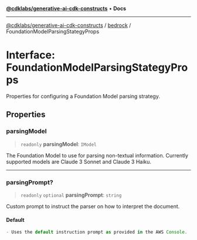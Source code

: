 [**@cdklabs/generative-ai-cdk-constructs**](../../../README.md) • **Docs**

***

[@cdklabs/generative-ai-cdk-constructs](../../../README.md) / [bedrock](../README.md) / FoundationModelParsingStategyProps

# Interface: FoundationModelParsingStategyProps

Properties for configuring a Foundation Model parsing strategy.

## Properties

### parsingModel

> `readonly` **parsingModel**: `IModel`

The Foundation Model to use for parsing non-textual information.
Currently supported models are Claude 3 Sonnet and Claude 3 Haiku.

***

### parsingPrompt?

> `readonly` `optional` **parsingPrompt**: `string`

Custom prompt to instruct the parser on how to interpret the document.

#### Default

```ts
- Uses the default instruction prompt as provided in the AWS Console.
```
